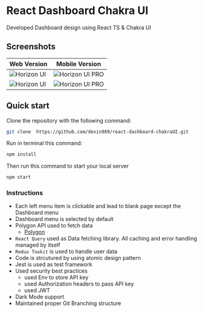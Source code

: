 # React Dashboard Chakra UI

Developed Dashboard design using React TS & Chakra UI

## Screenshots


| Web Version                                                                                                       | Mobile Version                                                                                                               |
| ------------------------------------------------------------------------------------------------------------------ | ------------------------------------------------------------------------------------------------------------------------- |
| ![Horizon UI](https://user-images.githubusercontent.com/54368055/230761797-584a0c25-cd9c-4262-8384-7a68c059c4f9.png) | ![Horizon UI PRO](https://user-images.githubusercontent.com/54368055/230761825-cdfcc120-92be-4ede-8d26-c362f5bfae89.png) |
| ![Horizon UI](https://user-images.githubusercontent.com/54368055/230761894-2412d831-8d0a-4ed6-ac8f-eae5b74e77fd.png) | ![Horizon UI PRO](https://user-images.githubusercontent.com/54368055/230761920-ab71ceb8-37f8-4a03-aecd-9adce9693482.png) |


## Quick start

Clone the repository with the following command:

```bash
git clone  https://github.com/devin989/react-dashboard-chakraUI.git
```

Run in terminal this command:

```bash
npm install
```

Then run this command to start your local server

```bash
npm start
```

### Instructions

- Each left menu item is clickable and lead to blank page except the Dashboard
  menu
- Dashboard menu is selected by default
- Polygon API used to fetch data
  - [Polygon](https://polygon.io/docs/stocks/getting-started)
- `React Query` used as Data fetching library. All caching and error handling managed by itself
- `Redux Tookit` is used to handle user data
- Code is strcutured by using atomic design pattern
- Jest is used as test framework
- Used security best practices
  - used Env to store API key
  - used Authorization headers to pass API key
  - used JWT
- Dark Mode support
- Maintained proper Git Branching structure
